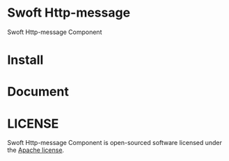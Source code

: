 # Swoft Http-message
Swoft Http-message Component

# Install

# Document

# LICENSE
Swoft Http-message Component is open-sourced software licensed under the [Apache license](LICENSE).
